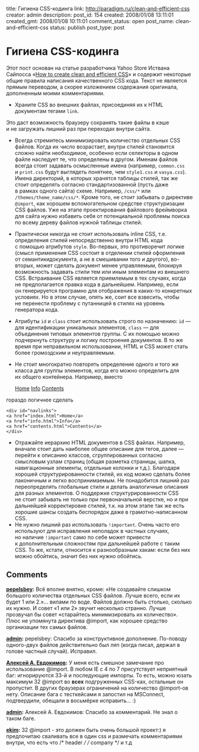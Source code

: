 title: Гигиена CSS-кодинга
link: http://paradigm.ru/clean-and-efficient-css
creator: admin
description: 
post_id: 154
created: 2008/01/08 13:11:01
created_gmt: 2008/01/08 10:11:01
comment_status: open
post_name: clean-and-efficient-css
status: publish
post_type: post

# Гигиена CSS-кодинга

Этот пост основан на статье разработчика Yahoo Store Иствана Сайпосса «[How to create clean and efficient CSS](http://b23.ru/cxn)» и содержит некоторые общие правила написания качественного CSS кода. Текст не является прямым переводом, а скорее изложением содержания оригинала, дополненным моими комментариями. 

  * Храните CSS во внешних файлах, присоединяя их к HTML документам тегами `link`. 
    
    <link rel="stylesheet" type="text/css" href="/css/common.css">

Это даст возможность браузеру сохранять такие файлы в кэше и не загружать лишний раз при переходах внутри сайта.
  * Всегда стремитесь минимизировать количество отдельных CSS файлов. Когда их число возрастает, внутри стилей становится сложно найти необходимое, особенно если селекторы в одном файле наследует те, что определены в другом. Именам файлов всегда стоит задавать осмысленные имена (например, `common.css` и `print.css` будут выглядеть понятнее, чем `style1.css` и `vasya.css`). Имена директорий, в которых хранятся таблицы стилей, так же стоит определять согласно стандартизованной (пусть даже в рамках одного сайта) схеме. Например, `/css/*` или `/themes/theme_name/css/*`. Кроме того, не стоит забывать о директиве `@import`, как хорошем вспомогательном средстве структуризации CSS файлов. Уже на этапе проектирования файлового фреймворка для сайта нужно избавить себя от потенциальной проблемы поиска по всему дереву файлов нужной таблицы стилей.
  * Практически никогда не стоит использовать inline CSS, т.е. определения стилей непосредственно внутри HTML кода с помощью атрибутов `style`. Во-первых, это противоречит логике (смысл применения CSS состоит в отделении стилей оформления от семантикидокумента, а не в смешивании того и другого), во-вторых, может сделать документ менее управляемым, блокируя возможность задавать стили тем или иным элементам из внешнего CSS. Встраивание CSS является приемлемым в тех случаях, когда не предполагается правка кода в дальнейшем. Например, если он генерируется програмно для отображения в каких-то конкретных условиях. Но в этом случае, опять же, соит все взвесить, чтобы не перенести проблему с путанницей в стилях на уровень генератора кода.
  * Атрибуты `id` и `class` стоит использовать строго по назначению: `id` — для идентификации уникальных элементов, `class` — для объединения типовых элементов группы. С их помощью можно подчеркнуть структуру и логику построения документов. В то же время при неправильном использовании, HTML и CSS может стать более громоздским и неуправляемым.
  * Не стоит многократно повторять определение одного и того же класса для группы элементов, когда его можно определить для их общего контейнера. Например, вместо 
    
    <a class="nav" href="index.html">Home</a>
    <a class="nav" href="info.html">Info</a>
    <a class="nav" href="contents.html">Contents</a>

гораздо логичнее сделать 
    
    <div id="navlinks">
    <a href="index.html">Home</a>
    <a href="info.html">Info</a>
    <a href="contents.html">Contents</a>
    </div>
    

  * Отражайте иерархию HTML документов в CSS файлах. Например, вначале стоит дать наиболее общее описание для тегов, далее — перейти к описанию классов, сгруппированных согласно смысловым узлам страниц (общая разметка страницы, шапка, навигационные элементы, отдельные колонки и т.д.). Благодаря хорошей структурированности стилей, их код можно сделать более лаконичным и легко воспринимаемым. Не понадобится лишний раз переопределять глобальные стили и делать аналогичные описания для разных элементов. О поддержке структурированности CSS не стоит забывать не только при первоначальной верстке, но и при дальнейшей корректировке стилей, т.к. на этом этапе так же есть хорошие шансы создать беспорядок даже в грамотно-написанном CSS.
  * Не нужно лишний раз использовать `!important`. Очень часто его используют для исправления неполадок в частных случаях, но наличие `!important` само по себе может привести к дополнительным сложностям при дальнейшей работе с таким CSS. То же, кстати, относится к разнообразным хакам: если без них можно обойтись, значит без них нужно обойтись.

## Comments

**[pepelsbey](#171 "2008/01/08 13:51:09"):** Всё вполне внятно, кроме: «Не создавайте слишком большого количества отдельных CSS файлов. Лучше всего, если их будет 1 или 2.»… вилами по воде. Файлов должно быть столько, сколько их нужно. И совет «1 или 2» звучит несколько странно. Лучше прозвучал бы совет «старайтесь минимизировать их количество». Плюс не упомянута директива @import, как хорошее средство организации тех самых файлов.

**[admin](#172 "2008/01/08 14:04:24"):** pepelsbey: Спасибо за конструктивное дополнение. По-поводу одного-двух файлов действительно был ляп (когда писал, держал в голове частный случай). Исправил.

**[Алексей А. Евдокимов](#244 "2008/01/28 13:52:09"):** У меня есть смешное замечание про использование @import. В любом IE c 4 по 7 присутствует неприятный баг: игнорируются 33-й и последующие импорты. То есть, можно юзать максимум 32 @import во **всех** подгруженных CSS-ках, остальные он пропустит. В других браузерах ограничений на количество @import-ов нету. Описание бага с тесткейсами я запостил на MSConnect, подтвердили, обещали в восьмёрке исправить... :)

**[admin](#245 "2008/01/28 15:25:19"):** Алексей А. Евдокимов: Спасибо за комментарий. Не знал о таком баге.

**[ekim](#3449 "2008/10/16 12:13:07"):** 32 @import - это должен быть очень большой проект:) я предпочитаю сваливать все в один css и размечать комментариями внутри, что есть что /* header */ /* company */ и т.д

